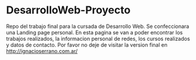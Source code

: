 # DesarrolloWeb-Proyecto
Repo del trabajo final para la cursada de Desarrollo Web. Se confeccionara una Landing page personal.
En esta pagina se van a poder encontrar los trabajos realizados, la informacion personal de redes, los cursos realizados y datos de contacto.
Por favor no deje de visitar la version final en http://ignacioserrano.com.ar/
